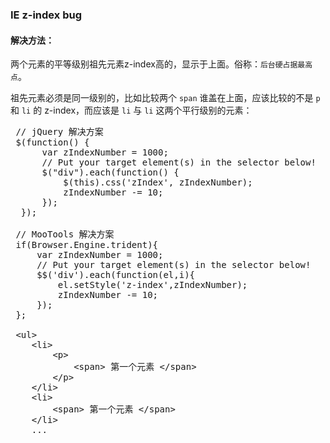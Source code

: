 ### IE z-index bug

#### 解决方法：

 两个元素的平等级别祖先元素z-index高的，显示于上面。俗称：`后台硬占据最高点`。
 
 祖先元素必须是同一级别的，比如比较两个 `span` 谁盖在上面，应该比较的不是 `p` 和 `li` 的 z-index，而应该是 `li` 与 `li` 这两个平行级别的元素：
 
 <pre>
 // jQuery 解决方案
 $(function() {
      var zIndexNumber = 1000;
      // Put your target element(s) in the selector below!
      $("div").each(function() {
          $(this).css('zIndex', zIndexNumber);
          zIndexNumber -= 10;
      });
  });
  
 // MooTools 解决方案
 if(Browser.Engine.trident){
     var zIndexNumber = 1000;
     // Put your target element(s) in the selector below!
     $$('div').each(function(el,i){
         el.setStyle('z-index',zIndexNumber);
         zIndexNumber -= 10;
     });
 };
 
 &lt;ul&gt;
    &lt;li&gt;
        &lt;p&gt;
            &lt;span&gt; 第一个元素 &lt;/span&gt;
        &lt;/p&gt;
    &lt;/li&gt;
    &lt;li&gt;
        &lt;span&gt; 第一个元素 &lt;/span&gt;
    &lt;/li&gt;
    ...
</pre>